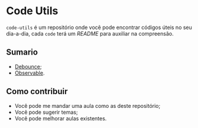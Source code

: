 # Code Utils

`code-utils` é um repositório onde você pode encontrar códigos úteis no seu dia-a-dia, cada `code` terá um _README_ para auxiliar na compreensão.

## Sumario
 - [Debounce](./debounce/README.md);
 - [Observable](./observable/README.md).

## Como contribuir

- Você pode me mandar uma aula como as deste repositório;
- Você pode sugerir temas;
- Você pode melhorar aulas existentes.
